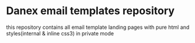 
# Danex email templates repository

this repository contains all email template landing pages with pure html and styles(internal & inline css3)
in private mode

